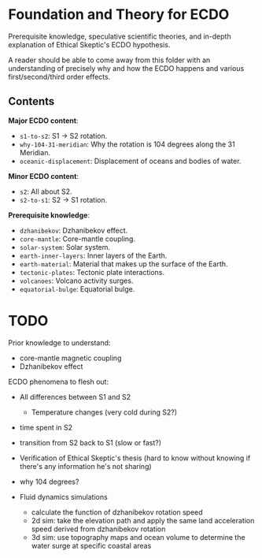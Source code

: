 # Foundation and Theory for ECDO

Prerequisite knowledge, speculative scientific theories, and in-depth explanation of Ethical Skeptic's ECDO hypothesis.

A reader should be able to come away from this folder with an understanding of precisely why and how the ECDO happens and various first/second/third order effects.

## Contents

**Major ECDO content**:
- `s1-to-s2`: S1 -> S2 rotation.
- `why-104-31-meridian`: Why the rotation is 104 degrees along the 31 Meridian.
- `oceanic-displacement`: Displacement of oceans and bodies of water.

**Minor ECDO content**:
- `s2`: All about S2.
- `s2-to-s1`: S2 -> S1 rotation.

**Prerequisite knowledge**:
- `dzhanibekov`: Dzhanibekov effect.
- `core-mantle`: Core-mantle coupling.
- `solar-system`: Solar system.
- `earth-inner-layers`: Inner layers of the Earth.
- `earth-material`: Material that makes up the surface of the Earth.
- `tectonic-plates`: Tectonic plate interactions.
- `volcanoes`: Volcano activity surges.
- `equatorial-bulge`: Equatorial bulge.

# TODO

Prior knowledge to understand:
- core-mantle magnetic coupling
- Dzhanibekov effect

ECDO phenomena to flesh out:
- All differences between S1 and S2
    - Temperature changes (very cold during S2?)
- time spent in S2
- transition from S2 back to S1 (slow or fast?)
- Verification of Ethical Skeptic's thesis (hard to know without knowing if there's any information he's not sharing)
- why 104 degrees?

- Fluid dynamics simulations
	- calculate the function of dzhanibekov rotation speed
	- 2d sim: take the elevation path and apply the same land acceleration speed derived from dzhanibekov rotation
	- 3d sim: use topography maps and ocean volume to determine the water surge at specific coastal areas